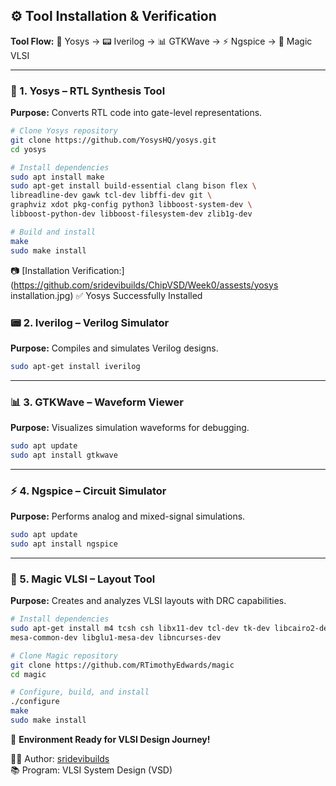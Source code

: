 ## ⚙️ Tool Installation & Verification

**Tool Flow:** 🧠 Yosys → 📟 Iverilog → 📊 GTKWave → ⚡ Ngspice → 🎨 Magic VLSI

---

### 🧠 1. Yosys – RTL Synthesis Tool
**Purpose:** Converts RTL code into gate-level representations.

```bash
# Clone Yosys repository
git clone https://github.com/YosysHQ/yosys.git
cd yosys 

# Install dependencies
sudo apt install make
sudo apt-get install build-essential clang bison flex \
libreadline-dev gawk tcl-dev libffi-dev git \
graphviz xdot pkg-config python3 libboost-system-dev \
libboost-python-dev libboost-filesystem-dev zlib1g-dev

# Build and install
make
sudo make install
```
📷 [Installation Verification:](https://github.com/sridevibuilds/ChipVSD/Week0/assests/yosys installation.jpg)
✅ Yosys Successfully Installed

### 📟 2. Iverilog – Verilog Simulator
**Purpose:** Compiles and simulates Verilog designs.

```bash
sudo apt-get install iverilog
```

---

### 📊 3. GTKWave – Waveform Viewer
**Purpose:** Visualizes simulation waveforms for debugging.

```bash
sudo apt update
sudo apt install gtkwave
```

---

### ⚡ 4. Ngspice – Circuit Simulator
**Purpose:** Performs analog and mixed-signal simulations.

```bash
sudo apt update
sudo apt install ngspice
```

---

### 🎨 5. Magic VLSI – Layout Tool
**Purpose:** Creates and analyzes VLSI layouts with DRC capabilities.

```bash
# Install dependencies
sudo apt-get install m4 tcsh csh libx11-dev tcl-dev tk-dev libcairo2-dev \
mesa-common-dev libglu1-mesa-dev libncurses-dev

# Clone Magic repository
git clone https://github.com/RTimothyEdwards/magic
cd magic

# Configure, build, and install
./configure
make
sudo make install
```

🚀 **Environment Ready for VLSI Design Journey!**
 
👨‍💻 Author: [sridevibuilds](https://github.com/sridevibuilds)  
📚 Program: VLSI System Design (VSD)

